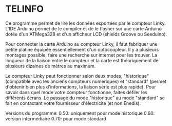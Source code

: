 TELINFO
=======

Ce programme permet de lire les données exportées par le compteur Linky. L'IDE
Arduino permet de le compiler et de le flasher sur une carte Arduino dotée d'un
ATMega328 et d'un afficheur LCD (shields Groove ou Seeduino).

Pour connecter la carte Arduino au compteur Linky, il faut fabriquer une petite
platine équipée essentiellement d'un optocoupleur. Il y a plusieurs montages
possible, faire une recherche sur internet pour les trouver. La longueur de la
liaison entre le compteur et la carte est théoriquement de plusieurs dizaines
de mètres au maximum.

Le compteur Linky peut fonctionner selon deux modes, "historique" (compatible
avec les anciens compteurs numériques) et "standard" (permet d'obtenir bien
plus d'informations, la liaison série est plus rapide). Pour savoir dans
quel mode votre compteur fonctionne, faites défiler les différents écrans.
Le passage du mode "historique" au mode "standard" se fait en contactant votre
fournisseur d'électricité (et non Enedis).

Versions du programme:
0.50: uniquement pour mode historique
0.60: version intermédiaire
0.70: pour mode standard
